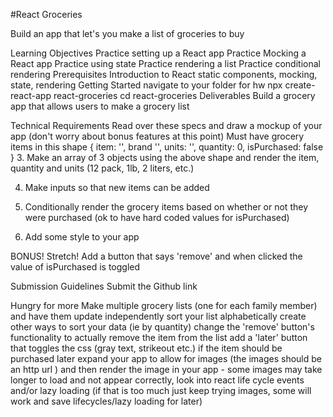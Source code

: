 #React Groceries

Build an app that let's you make a list of groceries to buy

Learning Objectives
Practice setting up a React app
Practice Mocking a React app
Practice using state
Practice rendering a list
Practice conditional rendering
Prerequisites
Introduction to React static components, mocking, state, rendering
Getting Started
navigate to your folder for hw
npx create-react-app react-groceries
cd react-groceries
Deliverables
Build a grocery app that allows users to make a grocery list

Technical Requirements
Read over these specs and draw a mockup of your app (don't worry about bonus features at this point)
Must have grocery items in this shape
{
  item: '',
  brand '',
  units: '',
  quantity: 0,
  isPurchased: false
}
3. Make an array of 3 objects using the above shape and render the item, quantity and units (12 pack, 1lb, 2 liters, etc.)

4. Make inputs so that new items can be added

5. Conditionally render the grocery items based on whether or not they were purchased (ok to have hard coded values for isPurchased)

6. Add some style to your app

BONUS! Stretch! Add a button that says 'remove' and when clicked the value of isPurchased is toggled

Submission Guidelines
Submit the Github link 

Hungry for more
Make multiple grocery lists (one for each family member) and have them update independently
sort your list alphabetically
create other ways to sort your data (ie by quantity)
change the 'remove' button's functionality to actually remove the item from the list
add a 'later' button that toggles the css (gray text, strikeout etc.) if the item should be purchased later
expand your app to allow for images (the images should be an http url ) and then render the image in your app - some images may take longer to load and not appear correctly, look into react life cycle events and/or lazy loading (if that is too much just keep trying images, some will work and save lifecycles/lazy loading for later)
